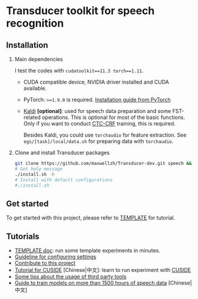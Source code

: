 # Transducer toolkit for speech recognition

## Installation

1. Main dependencies

   I test the codes with `cudatoolkit==11.3 torch==1.11`.
  
   - CUDA compatible device, NVIDIA driver installed and CUDA available.
   - PyTorch: `>=1.9.0` is required. [Installation guide from PyTorch](https://pytorch.org/get-started/locally/#start-locally)
   - [Kaldi](https://github.com/kaldi-asr/kaldi) **\[optional\]**: used for speech data preparation and some FST-related operations. This is optional for most of the basic functions. Only if you want to conduct [CTC-CRF](egs/TEMPLATE/exp/asr-ctc-crf) training, this is required.
      
      Besides Kaldi, you could use `torchaudio` for feature extraction. See `egs/[task]/local/data.sh` for preparing data with `torchaudio`.

2. Clone and install Transducer packages

   ```bash
   git clone https://github.com/maxwellzh/Transducer-dev.git speech && cd speech
   # Get help message
   ./install.sh -h
   # Install with default configurations
   #./install.sh
   ```

## Get started

To get started with this project, please refer to [TEMPLATE](egs/TEMPLATE/README.md) for tutorial.

## Tutorials

- [TEMPLATE doc](egs/TEMPLATE/README.md): run some template experiments in minutes.
- [Guideline for configuring settings](docs/configure_guide.md)
- [Contribute to this project](docs/contributing.md)
- [Tutorial for CUSIDE](docs/cuside_ch.md) \[Chinese|中文\]: learn to run experiment with [CUSIDE](https://arxiv.org/abs/2203.16758)
- [Some tips about the usage of third party tools](docs/guide_for_third_party_tools.md)
- [Guide to train models on more than 1500 hours of speech data](docs/how_to_prepare_large_dataset_ch.md) \[Chinese|中文\]
